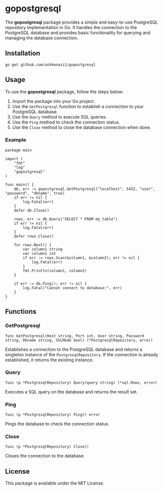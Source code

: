 gopostgresql
============

The **gopostgresql** package provides a simple and easy-to-use PostgreSQL repository implementation in Go. It handles the connection to the PostgreSQL database and provides basic functionality for querying and managing the database connection.

Installation
------------

    go get github.com/ashkenazi1/gopostgresql


Usage
-----

To use the **gopostgresql** package, follow the steps below:

1.  Import the package into your Go project.
2.  Use the `GetPostgresql` function to establish a connection to your PostgreSQL database.
3.  Use the `Query` method to execute SQL queries.
4.  Use the `Ping` method to check the connection status.
5.  Use the `Close` method to close the database connection when done.

### Example

    
    package main
    
    import (
        "fmt"
        "log"
        "gopostgresql"
    )
    
    func main() {
        db, err := gopostgresql.GetPostgresql("localhost", 5432, "user", "password", "dbname", true)
        if err != nil {
            log.Fatal(err)
        }
        defer db.Close()
    
        rows, err := db.Query("SELECT * FROM my_table")
        if err != nil {
            log.Fatal(err)
        }
        defer rows.Close()
    
        for rows.Next() {
            var column1 string
            var column2 int
            if err := rows.Scan(&column1, &column2); err != nil {
                log.Fatal(err)
            }
            fmt.Println(column1, column2)
        }
    
        if err := db.Ping(); err != nil {
            log.Fatal("Cannot connect to database:", err)
        }
    }
    

Functions
---------

### GetPostgresql

`func GetPostgresql(Host string, Port int, User string, Password string, Dbname string, SSLMode bool) (*PostgresqlRepository, error)`

Establishes a connection to the PostgreSQL database and returns a singleton instance of the `PostgresqlRepository`. If the connection is already established, it returns the existing instance.

### Query

`func (p *PostgresqlRepository) Query(query string) (*sql.Rows, error)`

Executes a SQL query on the database and returns the result set.

### Ping

`func (p *PostgresqlRepository) Ping() error`

Pings the database to check the connection status.

### Close

`func (p *PostgresqlRepository) Close()`

Closes the connection to the database.

License
-------

This package is available under the MIT License.
